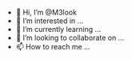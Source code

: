 - 👋 Hi, I’m @M3look
- 👀 I’m interested in ...
- 🌱 I’m currently learning ...
- 💞️ I’m looking to collaborate on ...
- 📫 How to reach me ...

<!---me
M3look/M3look is a ✨ special ✨ repository because its `README.md` (this file) appears on your GitHub profile.
You can click the Preview link to take a look at your changes.
--->
